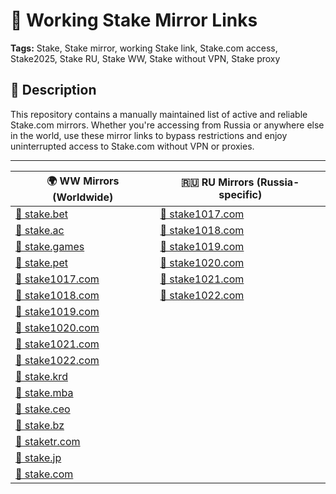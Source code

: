 # 🎯 Working Stake Mirror Links

**Tags:** Stake, Stake mirror, working Stake link, Stake.com access, Stake2025, Stake RU, Stake WW, Stake without VPN, Stake proxy

## 📄 Description  
This repository contains a manually maintained list of active and reliable Stake.com mirrors. Whether you're accessing from Russia or anywhere else in the world, use these mirror links to bypass restrictions and enjoy uninterrupted access to Stake.com without VPN or proxies.

---

| 🌍 **WW Mirrors (Worldwide)**                  | 🇷🇺 **RU Mirrors (Russia-specific)**          |
|-----------------------------------------------|-----------------------------------------------|
| [🔗 stake.bet](https://stake.bet/?c=ghvbzuiT)  | [🔗 stake1017.com](https://stake1017.com/?c=ghvbzuiT) |
| [🔗 stake.ac](https://stake.ac/?c=ghvbzuiT)    | [🔗 stake1018.com](https://stake1018.com/?c=ghvbzuiT) |
| [🔗 stake.games](https://stake.games/?c=ghvbzuiT) | [🔗 stake1019.com](https://stake1019.com/?c=ghvbzuiT) |
| [🔗 stake.pet](https://stake.pet/?c=ghvbzuiT)  | [🔗 stake1020.com](https://stake1020.com/?c=ghvbzuiT) |
| [🔗 stake1017.com](https://stake1017.com/?c=ghvbzuiT) | [🔗 stake1021.com](https://stake1021.com/?c=ghvbzuiT) |
| [🔗 stake1018.com](https://stake1018.com/?c=ghvbzuiT) | [🔗 stake1022.com](https://stake1022.com/?c=ghvbzuiT) |
| [🔗 stake1019.com](https://stake1019.com/?c=ghvbzuiT) |                                               |
| [🔗 stake1020.com](https://stake1020.com/?c=ghvbzuiT) |                                               |
| [🔗 stake1021.com](https://stake1021.com/?c=ghvbzuiT) |                                               |
| [🔗 stake1022.com](https://stake1022.com/?c=ghvbzuiT) |                                               |
| [🔗 stake.krd](https://stake.krd/?c=ghvbzuiT)  |                                               |
| [🔗 stake.mba](https://stake.mba/?c=ghvbzuiT)  |                                               |
| [🔗 stake.ceo](https://stake.ceo/?c=ghvbzuiT)  |                                               |
| [🔗 stake.bz](https://stake.bz/?c=ghvbzuiT)    |                                               |
| [🔗 staketr.com](https://staketr.com/?c=ghvbzuiT) |                                             |
| [🔗 stake.jp](https://stake.jp/?c=ghvbzuiT)    |                                               |
| [🔗 stake.com](https://stake.com/?c=ghvbzuiT)  |                                               |

